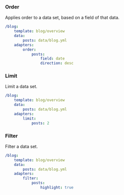 ### Order

Applies order to a data set, based on a field of that data.

```yaml
/blog:
    template: blog/overview
    data:
        posts: data/blog.yml
    adapters:
        order:
            posts:
                field: date
                direction: desc
```

### Limit

Limit a data set.

```yaml
/blog:
    template: blog/overview
    data:
        posts: data/blog.yml
    adapters:
        limit:
            posts: 2
```

### Filter

Filter a data set.

```yaml
/blog:
    template: blog/overview
    data:
        posts: data/blog.yml
    adapters:
        filter:
            posts:
                highlight: true
```

